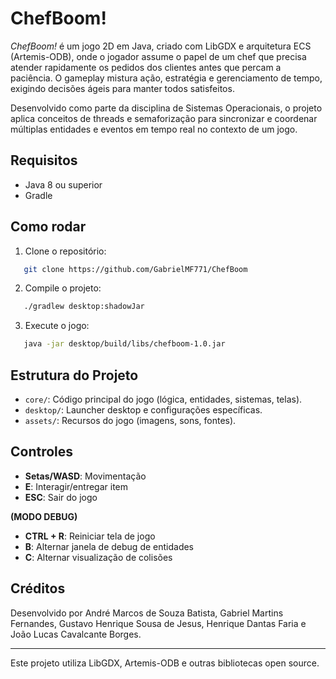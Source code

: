 # ChefBoom!

*ChefBoom!* é um jogo 2D em Java, criado com LibGDX e arquitetura ECS (Artemis-ODB), onde o jogador assume o papel de um chef que precisa atender rapidamente os pedidos dos clientes antes que percam a paciência. O gameplay mistura ação, estratégia e gerenciamento de tempo, exigindo decisões ágeis para manter todos satisfeitos.

Desenvolvido como parte da disciplina de Sistemas Operacionais, o projeto aplica conceitos de threads e semaforização para sincronizar e coordenar múltiplas entidades e eventos em tempo real no contexto de um jogo.

## Requisitos

- Java 8 ou superior
- Gradle

## Como rodar

1. Clone o repositório:

```bash
   git clone https://github.com/GabrielMF771/ChefBoom
```

2. Compile o projeto:

```bash
   ./gradlew desktop:shadowJar
```

3. Execute o jogo:

```bash
   java -jar desktop/build/libs/chefboom-1.0.jar
```

## Estrutura do Projeto

- `core/`: Código principal do jogo (lógica, entidades, sistemas, telas).
- `desktop/`: Launcher desktop e configurações específicas.
- `assets/`: Recursos do jogo (imagens, sons, fontes).

## Controles

- **Setas/WASD**: Movimentação
- **E**: Interagir/entregar item
- **ESC**: Sair do jogo

**(MODO DEBUG)**

- **CTRL + R**: Reiniciar tela de jogo
- **B**: Alternar janela de debug de entidades
- **C**: Alternar visualização de colisões

## Créditos

Desenvolvido por André Marcos de Souza Batista, Gabriel Martins Fernandes, Gustavo Henrique Sousa de Jesus, Henrique Dantas Faria e João Lucas Cavalcante Borges.

---

Este projeto utiliza LibGDX, Artemis-ODB e outras bibliotecas open source.
